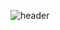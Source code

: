 ![header](https://capsule-render.vercel.app/api?type=waving&color=gradient&height=300&section=header&text=Atopiano%20Github&fontSize=80&animation=fadeIn&fontAlignY=38&desc=Welcome%20and%20hope%20you%20enjoy!&descAlignY=53&descAlign=73)

